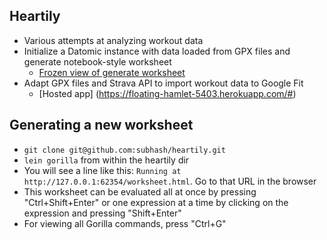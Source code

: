 ## Heartily

* Various attempts at analyzing workout data
* Initialize a Datomic instance with data loaded from GPX files and generate notebook-style worksheet
    * [Frozen view of generate worksheet](http://viewer.gorilla-repl.org/view.html?source=github&user=subhash&repo=heartily&path=resources/worksheets/sample.clj)
* Adapt GPX files and Strava API to import workout data to Google Fit
    * [Hosted app] (https://floating-hamlet-5403.herokuapp.com/#)


## Generating a new worksheet

* `git clone git@github.com:subhash/heartily.git`
* `lein gorilla` from within the heartily dir
* You will see a line like this: `Running at http://127.0.0.1:62354/worksheet.html`. Go to that URL in the browser
* This worksheet can be evaluated all at once by pressing "Ctrl+Shift+Enter" or one expression at a time by clicking on the expression and pressing "Shift+Enter"
* For viewing all Gorilla commands, press "Ctrl+G"
